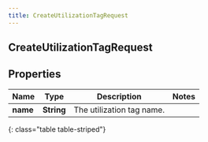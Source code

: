 ```yaml
---
title: CreateUtilizationTagRequest
---
```

## CreateUtilizationTagRequest


## Properties

| Name | Type | Description | Notes |
| ------------ | ------------- | ------------- | ------------- |
| **name** | <!----><!---->**String**<!----> | The utilization tag name. |  |
{: class="table table-striped"}



